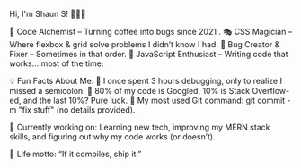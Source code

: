 Hi, I'm Shaun S! 👨‍💻🚀

👾 Code Alchemist – Turning coffee into bugs since 2021 .
🎭 CSS Magician – Where flexbox & grid solve problems I didn’t know I had.
🐛 Bug Creator & Fixer – Sometimes in that order.
🤖 JavaScript Enthusiast – Writing code that works… most of the time.


💡 Fun Facts About Me:
🔹 I once spent 3 hours debugging, only to realize I missed a semicolon.
🔹 80% of my code is Googled, 10% is Stack Overflow-ed, and the last 10%? Pure luck.
🔹 My most used Git command: git commit -m "fix stuff" (no details provided).


🚀 Currently working on: Learning new tech, improving my MERN stack skills, and figuring out why my code works (or doesn’t).

📌 Life motto: “If it compiles, ship it.”
